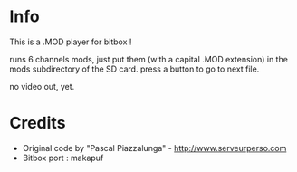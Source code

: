 # Info
This is a .MOD player for bitbox ! 

runs 6 channels mods, just put them (with a capital .MOD extension) in the mods subdirectory of the SD card.
press a button to go to next file. 

no video out, yet.

# Credits  
 * Original code by  "Pascal Piazzalunga" - http://www.serveurperso.com
 * Bitbox port : makapuf  

